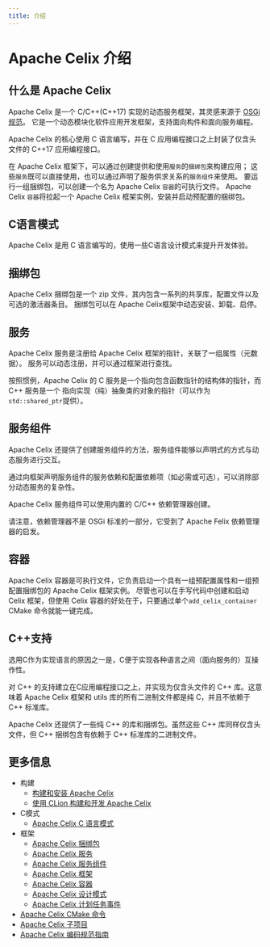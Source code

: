 ```yaml
---
title: 介绍
---
```


<!--
Licensed to the Apache Software Foundation (ASF) under one or more
contributor license agreements.  See the NOTICE file distributed with
this work for additional information regarding copyright ownership.
The ASF licenses this file to You under the Apache License, Version 2.0
(the "License"); you may not use this file except in compliance with
the License.  You may obtain a copy of the License at
   
    http://www.apache.org/licenses/LICENSE-2.0

Unless required by applicable law or agreed to in writing, software
distributed under the License is distributed on an "AS IS" BASIS,
WITHOUT WARRANTIES OR CONDITIONS OF ANY KIND, either express or implied.
See the License for the specific language governing permissions and
limitations under the License.
-->

# Apache Celix 介绍

## 什么是 Apache Celix
Apache Celix 是一个 C/C++(C++17) 实现的动态服务框架，其灵感来源于 [OSGi 规范](https://www.osgi.org/developer/specifications)。
它是一个动态模块化软件应用开发框架，支持面向构件和面向服务编程。

Apache Celix 的核心使用 C 语言编写，并在 C 应用编程接口之上封装了仅含头文件的 C++17 应用编程接口。

在 Apache Celix 框架下，可以通过创建提供和使用`服务`的`捆绑包`来构建应用；
这些`服务`既可以直接使用，也可以通过声明了服务供求关系的`服务组件`来使用。
要运行一组捆绑包，可以创建一个名为 Apache Celix `容器`的可执行文件。
Apache Celix `容器`将拉起一个 Apache Celix 框架实例，安装并启动预配置的捆绑包。

## C语言模式
Apache Celix 是用 C 语言编写的，使用一些C语言设计模式来提升开发体验。

## 捆绑包
Apache Celix 捆绑包是一个 zip 文件，其内包含一系列的共享库，配置文件以及可选的激活器条目。
捆绑包可以在 Apache Celix框架中动态安装、卸载、启停。

## 服务
Apache Celix 服务是注册给 Apache Celix 框架的指针，关联了一组属性（元数据）。
服务可以动态注册，并可以通过框架进行查找。

按照惯例，Apache Celix 的 C 服务是一个指向包含函数指针的结构体的指针，而 C++ 服务是一个
指向实现（纯）抽象类的对象的指针（可以作为`std::shared_ptr`提供）。

## 服务组件
Apache Celix 还提供了创建服务组件的方法，服务组件能够以声明式的方式与动态服务进行交互。

通过向框架声明服务组件的服务依赖和配置依赖项（如必需或可选），可以消除部分动态服务的复杂性。

Apache Celix 服务组件可以使用内置的 C/C++ 依赖管理器创建。

请注意，依赖管理器不是 OSGi 标准的一部分，它受到了 Apache Felix 依赖管理器的启发。

## 容器
Apache Celix 容器是可执行文件，它负责启动一个具有一组预配置属性和一组预配置捆绑包的 Apache Celix 框架实例。
尽管也可以在手写代码中创建和启动 Celix 框架，但使用 Celix 容器的好处在于，只要通过单个`add_celix_container` CMake 命令就能一键完成。

## C++支持

选用C作为实现语言的原因之一是，C便于实现各种语言之间（面向服务的）互操作性。

对 C++ 的支持建立在C应用编程接口之上，并实现为仅含头文件的 C++ 库。这意味着 Apache Celix 框架和 utils 库的所有二进制文件都是纯 C，并且不依赖于 C++ 标准库。

Apache Celix 还提供了一些纯 C++ 的库和捆绑包。虽然这些 C++ 库同样仅含头文件，但 C++ 捆绑包含有依赖于 C++ 标准库的二进制文件。

## 更多信息

* 构建
  * [构建和安装 Apache Celix](building/README_CN.md)
  * [使用 CLion 构建和开发 Apache Celix](building/dev_celix_with_clion_CN.md)
* C模式
  * [Apache Celix C 语言模式](c_patterns_CN.md)
* 框架
  * [Apache Celix 捆绑包](bundles_CN.md)
  * [Apache Celix 服务](services_CN.md)
  * [Apache Celix 服务组件](components_CN.md)
  * [Apache Celix 框架](framework_CN.md)
  * [Apache Celix 容器](containers_CN.md)
  * [Apache Celix 设计模式](patterns_CN.md)
  * [Apache Celix 计划任务事件](scheduled_events_CN.md)
* [Apache Celix CMake 命令](cmake_commands/README_CN.md)
* [Apache Celix 子项目](subprojects_CN.md)
* [Apache Celix 编码规范指南](development/README_CN.md)

